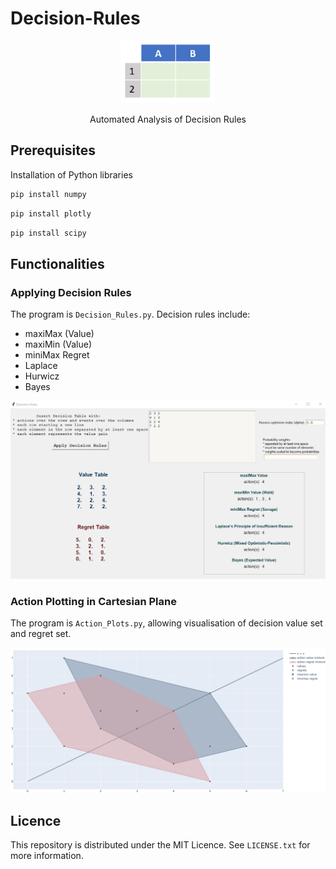   # Decision-Rules

<div align="center">  
  <a href="https://github.com/ivanmyzou/Decision-Rules">
    <img src="icon/DT.PNG" alt="Logo" width="150" height="100">
  </a>
  
  Automated Analysis of Decision Rules
</div>

## Prerequisites

Installation of Python libraries
   ```sh
   pip install numpy
   ```
   ```sh
   pip install plotly
   ```   
   ```sh
   pip install scipy
   ```     

## Functionalities

### Applying Decision Rules

The program is `Decision_Rules.py`. Decision rules include:
* maxiMax (Value)
* maxiMin (Value)
* miniMax Regret
* Laplace 
* Hurwicz 
* Bayes

<p align="center">
	<img src="image/DR.png" alt="Logo">
</p>

### Action Plotting in Cartesian Plane

The program is `Action_Plots.py`, allowing visualisation of decision value set and regret set.

<p align="center">
	<img src="image/AP.png" alt="Logo">
</p>

## Licence

This repository is distributed under the MIT Licence. See `LICENSE.txt` for more information. 

